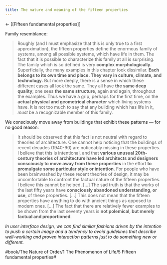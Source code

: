 ```yaml
---
title: The nature and meaning of the fifteen properties
---
```


<- [[Fifteen fundamental properties]]

Family resemblance:

> Roughly (and I must emphasize that this is only true to a first approximation), the fifteen properties define the enormous family of systems, among all possible systems, which have life in them.
> The fact that it is possible to characterize this family at all is surprising. The family which is so defined is very **complex morphologically**. Superficially, the many examples in this chapter look dissimilar. **Each belongs to its own time and place. They vary in culture, climate, and technology.** But more deeply, there is a sense in which these different cases all look the same. They all have **the same deep quality**; one sees **the same structure**, again and again, throughout the examples.
> Thus we have a grip, perhaps for the first time, on the **actual physical and geometrical character** which living systems have. It is not too much to say that any building which has life in it, *must* be a recognizable member of this family.

We consciously move away from buildings that exhibit these patterns — for no good reason:

> It should be observed that this fact is not neutral with regard to theories of architecture. One cannot help noticing that the buildings of recent decades (1940-90) are noticeably missing in these properties. I believe that this is intentional, and that **various unusual 20th-century theories of architecture have led architects and designers consciously to move away from these properties** in the effort **to promulgate some particular style or intention**. For people who have been brainwashed by these recent theories of design, it may be uncomfortable to confront the factual nature of the fifteen properties. I believe this cannot be helped.
> […]
> The sad truth is that the works of the last fifty years have **consciously abandoned understanding, or use**, of these properties. […] This does not mean that the fifteen properties have anything to do with ancient things as opposed to modern ones. […] The fact that there are relatively fewer examples to be shown from the last seventy years is **not polemical, but merely factual and proportioned**.

*In user interface design, we can find similar fashions driven by the intention to push a certain image and a tendency to avoid guidelines that describe well-working and proven interaction patterns just to do something new or different.*

#book/The Nature of Order/1 The Phenomenon of Life/5 Fifteen fundamental properties#